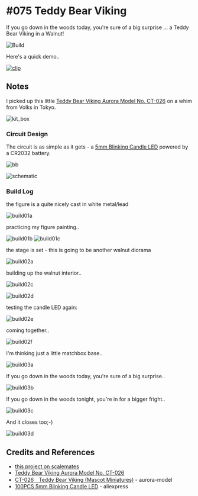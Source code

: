 # #075 Teddy Bear Viking

If you go down in the woods today, you're sure of a big surprise ... a Teddy Bear Viking in a Walnut!

![Build](./assets/TeddyBearViking_build.jpg?raw=true)

Here's a quick demo..

[![clip](https://img.youtube.com/vi/hF6A2bYSuGQ/0.jpg)](https://www.youtube.com/watch?v=hF6A2bYSuGQ)

## Notes

I picked up this little
[Teddy Bear Viking Aurora Model No. CT-026](https://www.scalemates.com/kits/aurora-model-ct-026-teddy-bear-viking--1469451)
on a whim from Volks in Tokyo.

![kit_box](./assets/kit_box.jpg?raw=true)

### Circuit Design

The circuit is as simple as it gets -
a [5mm Blinking Candle LED](https://www.aliexpress.com/item/32782781815.html)
powered by a CR2032 battery.

![bb](./assets/TeddyBearViking_bb.jpg?raw=true)

![schematic](./assets/TeddyBearViking_schematic.jpg?raw=true)

### Build Log

the figure is a quite nicely cast in white metal/lead

![build01a](./assets/build01a.jpg?raw=true)

practicing my figure painting..

![build01b](./assets/build01b.jpg?raw=true)
![build01c](./assets/build01c.jpg?raw=true)

the stage is set - this is going to be another walnut diorama

![build02a](./assets/build02a.jpg?raw=true)

building up the walnut interior..

![build02c](./assets/build02c.jpg?raw=true)

![build02d](./assets/build02d.jpg?raw=true)

testing the candle LED again:

![build02e](./assets/build02e.jpg?raw=true)

coming together..

![build02f](./assets/build02f.jpg?raw=true)

I'm thinking just a little matchbox base..

![build03a](./assets/build03a.jpg?raw=true)

If you go down in the woods today, you're sure of a big surprise..

![build03b](./assets/build03b.jpg?raw=true)

If you go down in the woods tonight, you're in for a bigger fright..

![build03c](./assets/build03c.jpg?raw=true)

And it closes too;-)

![build03d](./assets/build03d.jpg?raw=true)

## Credits and References

* [this project on scalemates](https://www.scalemates.com/profiles/mate.php?id=74137&p=projects&project=141627)
* [Teddy Bear Viking Aurora Model No. CT-026](https://www.scalemates.com/kits/aurora-model-ct-026-teddy-bear-viking--1469451)
* [CT-026　Teddy Bear Viking (Mascot Miniatures)](https://aurora-model.jp/e-mascot-vol2.html) - aurora-model
* [100PCS 5mm Blinking Candle LED](https://www.aliexpress.com/item/32782781815.html) - aliexpress

